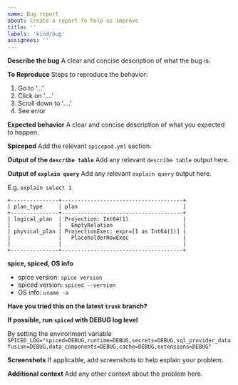 ```yaml
---
name: Bug report
about: Create a report to help us improve
title: ''
labels: 'kind/bug'
assignees: ''
---
```


**Describe the bug**
A clear and concise description of what the bug is.

**To Reproduce**
Steps to reproduce the behavior:

1. Go to '...'
2. Click on '....'
3. Scroll down to '....'
4. See error

**Expected behavior**
A clear and concise description of what you expected to happen.

**Spicepod**
Add the relevant `spicepod.yml` section.

**Output of the `describe table`**
Add any relevant `describe table` output here.

**Output of `explain query`**
Add any relevant `explain query` output here.

E.g. `explain select 1`
```
+---------------+--------------------------------------+
| plan_type     | plan                                 |
+---------------+--------------------------------------+
| logical_plan  | Projection: Int64(1)                 |
|               |   EmptyRelation                      |
| physical_plan | ProjectionExec: expr=[1 as Int64(1)] |
|               |   PlaceholderRowExec                 |
|               |                                      |
+---------------+--------------------------------------+
```

**spice, spiced, OS info**
- spice version: `spice version`
- spiced version: `spiced --version`
- OS info: `uname -a`

**Have you tried this on the latest `trunk` branch?**

**If possible, run `spiced` with DEBUG log level**

By setting the environment variable `SPICED_LOG="spiced=DEBUG,runtime=DEBUG,secrets=DEBUG,sql_provider_datafusion=DEBUG,data_components=DEBUG,cache=DEBUG,extensions=DEBUG"`

**Screenshots**
If applicable, add screenshots to help explain your problem.

**Additional context**
Add any other context about the problem here.
